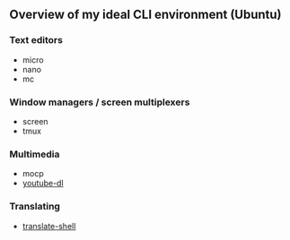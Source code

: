 ## Overview of my ideal CLI environment (Ubuntu)

### Text editors
- micro
- nano
- mc

### Window managers / screen multiplexers
- screen
- tmux

### Multimedia
- mocp
- [youtube-dl](https://github.com/ytdl-org/youtube-dl)

### Translating
- [translate-shell](https://github.com/soimort/translate-shell)

